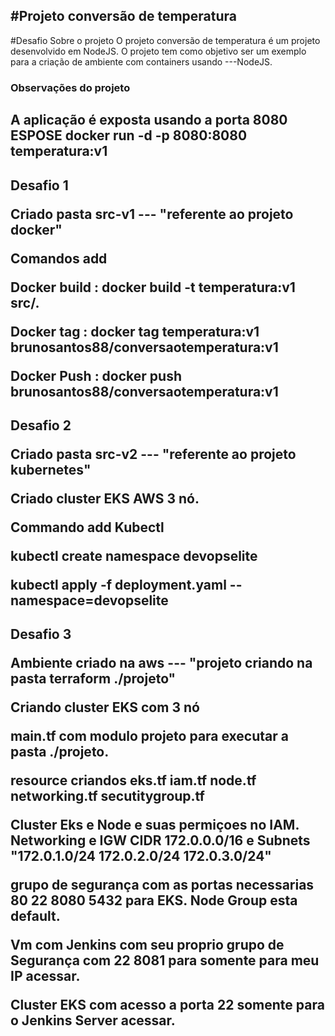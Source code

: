 #Projeto conversão de temperatura
-------------------------------------------------------------------------------------------------------------------------------------------------------------------
#Desafio 
Sobre o projeto
O projeto conversão de temperatura é um projeto desenvolvido em NodeJS. O projeto tem como objetivo ser um exemplo para a criação de ambiente com containers usando ---NodeJS. </p>
### Observações do projeto </p>
A aplicação é exposta usando a porta 8080
ESPOSE 
docker run -d -p  8080:8080 temperatura:v1 
-------------------------------------------------------------------------------------------------------------------------------------------------------------------
Desafio 1 </p>
Criado pasta src-v1 --- "referente ao projeto docker"  </p>
Comandos add  </p>
Docker build : 
docker build -t temperatura:v1 src/. </p>
Docker tag :
docker tag temperatura:v1 brunosantos88/conversaotemperatura:v1 </p>
Docker Push :
docker push brunosantos88/conversaotemperatura:v1
-------------------------------------------------------------------------------------------------------------------------------------------------------------------
Desafio 2 </p>
Criado pasta src-v2 --- "referente ao projeto kubernetes"  </p>
Criado cluster EKS AWS 3 nó. </p>
Commando add Kubectl </p>
kubectl create namespace devopselite  </p>
kubectl apply -f deployment.yaml --namespace=devopselite
-------------------------------------------------------------------------------------------------------------------------------------------------------------------
Desafio 3 </p>
Ambiente criado na aws   --- "projeto criando na pasta terraform ./projeto" </p>
Criando cluster EKS com 3 nó  </p>
main.tf com modulo projeto para executar a pasta ./projeto. </p>
resource criandos eks.tf iam.tf node.tf networking.tf secutitygroup.tf </p>
Cluster Eks e Node e suas permiçoes no IAM. Networking e IGW CIDR 172.0.0.0/16 e Subnets "172.0.1.0/24 172.0.2.0/24 172.0.3.0/24" </p>
grupo de segurança com as portas necessarias 80 22 8080 5432 para EKS. Node Group esta default. </p>
Vm com Jenkins com seu proprio grupo de Segurança com 22 8081 para somente para meu IP acessar. </p>
Cluster EKS com acesso a porta 22 somente para o Jenkins Server acessar. </p>
--------------------------------------------------------------------------------------------------------------------------------------------------------------------
